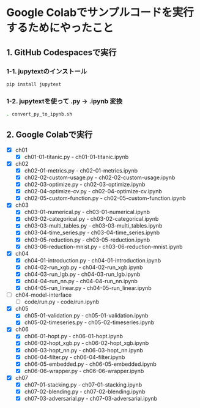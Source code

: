 # Google Colabでサンプルコードを実行するためにやったこと

## 1. GitHub Codespacesで実行

### 1-1. jupytextのインストール

```bash
pip install jupytext
```

### 1-2. jupytextを使って .py -> .ipynb 変換

```bash
. convert_py_to_ipynb.sh
```

## 2. Google Colabで実行

- [x] ch01
  - [x] ch01-01-titanic.py - ch01-01-titanic.ipynb
- [x] ch02
  - [x] ch02-01-metrics.py - ch02-01-metrics.ipynb
  - [x] ch02-02-custom-usage.py - ch02-02-custom-usage.ipynb
  - [x] ch02-03-optimize.py - ch02-03-optimize.ipynb
  - [x] ch02-04-optimize-cv.py - ch02-04-optimize-cv.ipynb
  - [x] ch02-05-custom-function.py - ch02-05-custom-function.ipynb
- [x] ch03
  - [x] ch03-01-numerical.py - ch03-01-numerical.ipynb
  - [x] ch03-02-categorical.py - ch03-02-categorical.ipynb
  - [x] ch03-03-multi_tables.py - ch03-03-multi_tables.ipynb
  - [x] ch03-04-time_series.py - ch03-04-time_series.ipynb
  - [x] ch03-05-reduction.py - ch03-05-reduction.ipynb
  - [x] ch03-06-reduction-mnist.py - ch03-06-reduction-mnist.ipynb
- [x] ch04
  - [x] ch04-01-introduction.py - ch04-01-introduction.ipynb
  - [x] ch04-02-run_xgb.py - ch04-02-run_xgb.ipynb
  - [x] ch04-03-run_lgb.py - ch04-03-run_lgb.ipynb
  - [x] ch04-04-run_nn.py - ch04-04-run_nn.ipynb
  - [x] ch04-05-run_linear.py - ch04-05-run_linear.ipynb
- [ ] ch04-model-interface
  - [ ] code/run.py - code/run.ipynb
- [x] ch05
  - [x] ch05-01-validation.py - ch05-01-validation.ipynb
  - [x] ch05-02-timeseries.py - ch05-02-timeseries.ipynb
- [x] ch06
  - [x] ch06-01-hopt.py - ch06-01-hopt.ipynb
  - [x] ch06-02-hopt_xgb.py - ch06-02-hopt_xgb.ipynb
  - [x] ch06-03-hopt_nn.py - ch06-03-hopt_nn.ipynb
  - [x] ch06-04-filter.py - ch06-04-filter.ipynb
  - [x] ch06-05-embedded.py - ch06-05-embedded.ipynb
  - [x] ch06-06-wrapper.py - ch06-06-wrapper.ipynb
- [x] ch07
  - [x] ch07-01-stacking.py - ch07-01-stacking.ipynb
  - [x] ch07-02-blending.py - ch07-02-blending.ipynb
  - [x] ch07-03-adversarial.py - ch07-03-adversarial.ipynb
